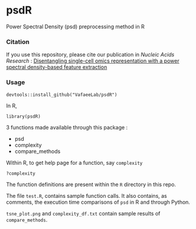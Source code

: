 # psdR
Power Spectral Density (psd) preprocessing method in R


### Citation
If you use this repository, please cite our publication in *Nucleic Acids Research* : [Disentangling single-cell omics representation with a power spectral density-based feature extraction](https://doi.org/10.1093/nar/gkac436)


### Usage

```
devtools::install_github("VafaeeLab/psdR")
```

In R,
```
library(psdR)
```

3 functions made available through this package :
* psd
* complexity
* compare_methods

Within R, to get help page for a function, say `complexity`
```
?complexity
```

The function definitions are present within the `R` directory in this repo.


The file `test.R`, contains sample function calls. It also contains, as comments, the execution time comparisons of `psd` in R and through Python.

`tsne_plot.png` and `complexity_df.txt` contain sample results of `compare_methods`. 

